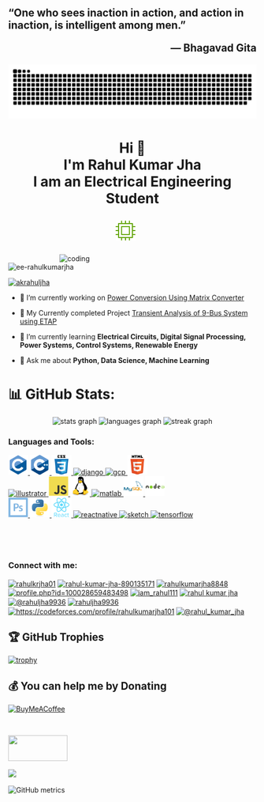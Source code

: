 <h2><b>“One who sees inaction in action, and action in inaction, is intelligent among men.” </br><p align="right">― Bhagavad Gita</p></b></h2>


![](https://github.com/Platane/snk/raw/output/github-contribution-grid-snake.svg)
<h1 align="center">Hi 👋
  </br>I'm Rahul Kumar Jha </br>
  I am an Electrical Engineering Student</br>

<p>

 <a href='https://docs.github.com/en/developers'><img align="center" src='https://raw.githubusercontent.com/acervenky/animated-github-badges/master/assets/devbadge.gif' width='40' height='40'></a> </a> 
  </p></h1>



<p><img align="right"alt="coding"width="400"src="https://user-images.githubusercontent.com/55389276/140866485-8fb1c876-9a8f-4d6a-98dc-08c4981eaf70.gif"></p>

<p> <img src="https://komarev.com/ghpvc/?username=ee-rahulkumarjha&label=Profile%20views&color=0e75b6&style=flat" alt="ee-rahulkumarjha" /> </p>

<p align="left"> <a href="https://twitter.com/RahulKrjha01" target="blank"><img src="https://img.shields.io/twitter/follow/RahulKrjha01?logo=twitter&style=for-the-badge" alt="akrahuljha" /></a> </p>


- 🔭 I’m currently working on [Power Conversion Using Matrix Converter](https://drive.google.com/file/d/1ThS80SFlpGNdEoDtJ2Tn5FqD6ZbKKAVs/view?usp=share_link)
- 🔭 My Currently completed Project  [Transient Analysis of 9-Bus System using ETAP](https://drive.google.com/drive/folders/1MALFLBokVJYM8Jak7-IqukXxqYM6D7Cj?usp=share_link)


- 🌱 I’m currently learning **Electrical Circuits, Digital Signal Processing, Power Systems, Control Systems, Renewable Energy**

- 💬 Ask me about **Python, Data Science, Machine Learning**



# 📊 GitHub Stats:
<div align="center">
  <img src="https://github-readme-stats.vercel.app/api?username=EE-RahulKumarJha&hide_title=false&hide_rank=false&show_icons=true&include_all_commits=true&count_private=true&disable_animations=false&theme=yeblu&locale=en&hide_border=false&order=1" height="181" alt="stats graph"  />
  <img src="https://github-readme-stats.vercel.app/api/top-langs?username=EE-RahulKumarJha&locale=en&hide_title=false&layout=compact&card_width=320&langs_count=12&theme=yeblu&hide_border=false&order=2" height="182" alt="languages graph"  />
  <img src="https://streak-stats.demolab.com?user=EE-RahulKumarJha&locale=en&mode=daily&theme=yeblu&hide_border=true&border_radius=5&order=3" height="201" alt="streak graph"  />
</div>

###









<p>
<h3 align="left">Languages and Tools:</h3>
<p align="left">  <a href="https://www.cprogramming.com/" target="_blank" rel="noreferrer"> <img src="https://raw.githubusercontent.com/devicons/devicon/master/icons/c/c-original.svg" alt="c" width="40" height="40"/> </a> <a href="https://www.w3schools.com/cpp/" target="_blank" rel="noreferrer"> <img src="https://raw.githubusercontent.com/devicons/devicon/master/icons/cplusplus/cplusplus-original.svg" alt="cplusplus" width="40" height="40"/> </a> <a href="https://www.w3schools.com/css/" target="_blank" rel="noreferrer"> <img src="https://raw.githubusercontent.com/devicons/devicon/master/icons/css3/css3-original-wordmark.svg" alt="css3" width="40" height="40"/> </a> <a href="https://www.djangoproject.com/" target="_blank" rel="noreferrer"> <img src="https://cdn.worldvectorlogo.com/logos/django.svg" alt="django" width="40" height="40"/> </a> <a href="https://cloud.google.com" target="_blank" rel="noreferrer"> <img src="https://www.vectorlogo.zone/logos/google_cloud/google_cloud-icon.svg" alt="gcp" width="40" height="40"/> </a> <a href="https://www.w3.org/html/" target="_blank" rel="noreferrer"> <img src="https://raw.githubusercontent.com/devicons/devicon/master/icons/html5/html5-original-wordmark.svg" alt="html5" width="40" height="40"/> </br></a> <a href="https://www.adobe.com/in/products/illustrator.html" target="_blank" rel="noreferrer"> <img src="https://www.vectorlogo.zone/logos/adobe_illustrator/adobe_illustrator-icon.svg" alt="illustrator" width="40" height="40"/> </a> <a href="https://developer.mozilla.org/en-US/docs/Web/JavaScript" target="_blank" rel="noreferrer"> <img src="https://raw.githubusercontent.com/devicons/devicon/master/icons/javascript/javascript-original.svg" alt="javascript" width="40" height="40"/> </a> <a href="https://www.linux.org/" target="_blank" rel="noreferrer"> <img src="https://raw.githubusercontent.com/devicons/devicon/master/icons/linux/linux-original.svg" alt="linux" width="40" height="40"/> </a> <a href="https://www.mathworks.com/" target="_blank" rel="noreferrer"> <img src="https://upload.wikimedia.org/wikipedia/commons/2/21/Matlab_Logo.png" alt="matlab" width="40" height="40"/> </a> <a href="https://www.mysql.com/" target="_blank" rel="noreferrer"> <img src="https://raw.githubusercontent.com/devicons/devicon/master/icons/mysql/mysql-original-wordmark.svg" alt="mysql" width="40" height="40"/> </a> <a href="https://nodejs.org" target="_blank" rel="noreferrer"> <img src="https://raw.githubusercontent.com/devicons/devicon/master/icons/nodejs/nodejs-original-wordmark.svg" alt="nodejs" width="40" height="40"/> </br> </a> <a href="https://www.photoshop.com/en" target="_blank" rel="noreferrer"> <img src="https://raw.githubusercontent.com/devicons/devicon/master/icons/photoshop/photoshop-line.svg" alt="photoshop" width="40" height="40"/> </a> <a href="https://www.python.org" target="_blank" rel="noreferrer"> <img src="https://raw.githubusercontent.com/devicons/devicon/master/icons/python/python-original.svg" alt="python" width="40" height="40"/> </a> <a href="https://reactjs.org/" target="_blank" rel="noreferrer"> <img src="https://raw.githubusercontent.com/devicons/devicon/master/icons/react/react-original-wordmark.svg" alt="react" width="40" height="40"/> </a> <a href="https://reactnative.dev/" target="_blank" rel="noreferrer"> <img src="https://reactnative.dev/img/header_logo.svg" alt="reactnative" width="40" height="40"/> </a> <a href="https://www.sketch.com/" target="_blank" rel="noreferrer"> <img src="https://www.vectorlogo.zone/logos/sketchapp/sketchapp-icon.svg" alt="sketch" width="40" height="40"/> </a> <a href="https://www.tensorflow.org" target="_blank" rel="noreferrer"> <img src="https://www.vectorlogo.zone/logos/tensorflow/tensorflow-icon.svg" alt="tensorflow" width="40" height="40"/> </a> </p>


<br clear="both">
<p align="center">
  </br>

<h3 align="left">Connect with me:</h3>
<p align="left">
<a href="https://twitter.com/rahulkrjha01" target="blank"><img align="center" src="https://raw.githubusercontent.com/rahuldkjain/github-profile-readme-generator/master/src/images/icons/Social/twitter.svg" alt="rahulkrjha01" height="30" width="40" /></a>
<a href="https://linkedin.com/in/rahul-kumar-jha-890135171" target="blank"><img align="center" src="https://raw.githubusercontent.com/rahuldkjain/github-profile-readme-generator/master/src/images/icons/Social/linked-in-alt.svg" alt="rahul-kumar-jha-890135171" height="30" width="40" /></a>
<a href="https://kaggle.com/rahulkumarjha8848" target="blank"><img align="center" src="https://raw.githubusercontent.com/rahuldkjain/github-profile-readme-generator/master/src/images/icons/Social/kaggle.svg" alt="rahulkumarjha8848" height="30" width="40" /></a>
<a href="https://fb.com/profile.php?id=100028659483498" target="blank"><img align="center" src="https://raw.githubusercontent.com/rahuldkjain/github-profile-readme-generator/master/src/images/icons/Social/facebook.svg" alt="profile.php?id=100028659483498" height="30" width="40" /></a>
<a href="https://instagram.com/iam_rahul111" target="blank"><img align="center" src="https://raw.githubusercontent.com/rahuldkjain/github-profile-readme-generator/master/src/images/icons/Social/instagram.svg" alt="iam_rahul111" height="30" width="40" /></a>
<a href="https://dribbble.com/rahul kumar jha" target="blank"><img align="center" src="https://raw.githubusercontent.com/rahuldkjain/github-profile-readme-generator/master/src/images/icons/Social/dribbble.svg" alt="rahul kumar jha" height="30" width="40" /></a>
<a href="https://medium.com/@rahuljha9936" target="blank"><img align="center" src="https://raw.githubusercontent.com/rahuldkjain/github-profile-readme-generator/master/src/images/icons/Social/medium.svg" alt="@rahuljha9936" height="30" width="40" /></a>
<a href="https://www.hackerrank.com/rahuljha9936" target="blank"><img align="center" src="https://raw.githubusercontent.com/rahuldkjain/github-profile-readme-generator/master/src/images/icons/Social/hackerrank.svg" alt="rahuljha9936" height="30" width="40" /></a>
<a href="https://codeforces.com/profile/https://codeforces.com/profile/rahulkumarjha101" target="blank"><img align="center" src="https://raw.githubusercontent.com/rahuldkjain/github-profile-readme-generator/master/src/images/icons/Social/codeforces.svg" alt="https://codeforces.com/profile/rahulkumarjha101" height="30" width="40" /></a>
<a href="https://www.hackerearth.com/@rahul_kumar_jha" target="blank"><img align="center" src="https://raw.githubusercontent.com/rahuldkjain/github-profile-readme-generator/master/src/images/icons/Social/hackerearth.svg" alt="@rahul_kumar_jha" height="30" width="40" /></a>
</p>



## 🏆 GitHub Trophies
[![trophy](https://github-profile-trophy.vercel.app/?username=EE-RahulKumarJha)](https://github.com/ryo-ma/github-profile-trophy)



</div>



  ## 💰 You can help me by Donating
 [![BuyMeACoffee](https://img.shields.io/badge/Buy%20Me%20a%20Coffee-ffdd00?style=for-the-badge&logo=buy-me-a-coffee&logoColor=black)](https://buymeacoffee.com/RahulKumarJha) 


  </br>
</p>

<a href="https://www.teacheron.com/tutor-profile/7BA6?r=7BA6" target="_blank" style="display: inline-block;"><img src="https://www.teacheron.com/resources/assets/img/badges/writeToReview.png" style="width: 120px !important; height: 52px !important"></a>


![](https://quotes-github-readme.vercel.app/api?type=horizontal&theme=light)

<p align="center">
  
![GitHub metrics](https://metrics.lecoq.io/EE-RahulKumarJha) 
  </p>
